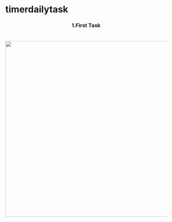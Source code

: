 # timerdailytask

<h3 align="center"> 1.First Task </h3>

<h1 align="left"></h1>
<div align ="center">

  <img src = "https://github.com/sanjuafre123/timerdailytask/assets/148860124/bedf513c-254e-46fa-90f4-7a478237e05b" height ="550">
</div>

